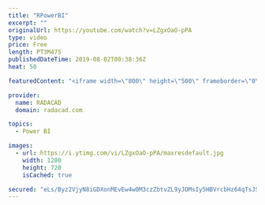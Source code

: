 ```yaml
---
title: "RPowerBI"
excerpt: ""
originalUrl: https://youtube.com/watch?v=LZgxOaO-pPA
type: video
price: Free
length: PT3M47S
publishedDateTime: 2019-08-02T00:38:36Z
heat: 50

featuredContent: "<iframe width=\"800\" height=\"500\" frameborder=\"0\" src=\"https://www.youtube.com/embed/LZgxOaO-pPA\" allow=\"accelerometer; autoplay; encrypted-media; gyroscope; picture-in-picture\" allowfullscreen></iframe>"

provider:
  name: RADACAD
  domain: radacad.com

topics:
  - Power BI

images:
  - url: https://i.ytimg.com/vi/LZgxOaO-pPA/maxresdefault.jpg
    width: 1280
    height: 720
    isCached: true

secured: "eLs/Byz2VjyN8iGDXonMEvEw4w0M3czZbtvZL9yJOMsIy5HBVrcbHz64qTsJSEqavrILFwjv0mxVoh0J1L0n0oqdeKFooe9aTP1z7f4Hp0drekFVFlmPbjY+rTIkeUgDzkbd1AflWz0rd/4A/TVRKHrlBwA8ujjtUbY14fDbO05a3vbYnu8QV99s9v2fqI8ms0fXZekaNNHUwcRdpr511h5kdrqsxM74jDwrYJVllGrAb/HPzohAGf7fE1TkGIQf4Hk3cT20hB42m7uvJsZcX6OSlx4UgcFjeIpD0NzltJT6eLclkEJBFfl82p10duQ/C37ujNtVpbvYYjRycESECBtVjC/FwHzu9XA7b1gn6fqFsrfDVd7klGS2ZWIjqA7sUquiSGCAErfzuHDVcNYDwU5PynoMwqgGtsgcWoD237o=;YA2GYJzBoAMS0m9G9LhMHQ=="
---
```


